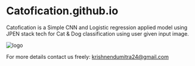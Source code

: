 # Catofication.github.io

Catofication is a Simple CNN and Logistic regression applied model using JPEN stack tech for Cat & Dog classification using user given input image.

![logo](https://kidKrishkode.github.io/Catofication.github.io/public/favicon.png)

For more details contact us freely: krishnendumitra24@gmail.com
